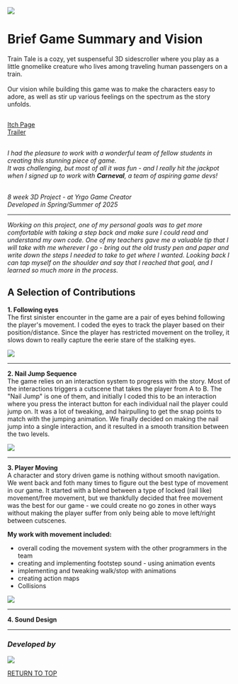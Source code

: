<a name="TOP"></a>

![](https://github.com/ewigur/Portfolio/blob/main/Train%20Tale/GIFs/Sample_01.gif)


# Brief Game Summary and Vision
Train Tale is a cozy, yet suspenseful 3D sidescroller where you play as a little gnomelike creature who lives among traveling human passengers on a train.\
 \
Our vision while building this game was to make the characters easy to adore, as well as stir up various feelings on the spectrum as the story unfolds.

## 
[Itch Page](https://yrgo-game-creator.itch.io/train-tale)\
[Trailer](https://www.youtube.com/watch?v=okvqh6uOwDE)
## 



*I had the pleasure to work with a wonderful team of fellow students in creating this stunning piece of game.\
It was challenging, but most of all it was fun - and I really hit the jackpot when I signed up to work with **Carneval**, a team of aspiring game devs!*

 \
*8 week 3D Project - at Yrgo Game Creator*\
*Developed in Spring/Summer of 2025*
_____________________________________________________________________________________
*Working on this project, one of my personal goals was to get more comfortable with taking a step back and make sure I could read and understand my own code. One of my teachers gave me a valuable tip that I will take with me wherever I go - bring out the old trusty pen and paper and write down the steps I needed to take to get where I wanted. Looking back I can tap myself on the shoulder and say that I reached that goal, and I learned so much more in the process.*

## A Selection of Contributions

**1. Following eyes**\
The first sinister encounter in the game are a pair of eyes behind following the player's movement. I coded the eyes to track the player based on their position/distance. Since the player has restricted movement on the trolley, it slows down to really capture the eerie stare of the stalking eyes.

![](https://github.com/ewigur/Portfolio/blob/main/Train%20Tale/GIFs/Following_Eyes_01.gif)

_____________________________________________________________________________________

**2. Nail Jump Sequence**\
The game relies on an interaction system to progress with the story. Most of the interactions triggers a cutscene that takes the player from A to B. The "Nail Jump" is one of them, and initially I coded this to be an interaction where you press the interact button for each individual nail the player could jump on. It was a lot of tweaking, and hairpulling to get the snap points to match with the jumping animation. We finally decided on making the nail jump into a single interaction, and it resulted in a smooth transition between the two levels.

![](https://github.com/ewigur/Portfolio/blob/main/Train%20Tale/GIFs/Nail_Jump_01.gif)

_____________________________________________________________________________________

**3. Player Moving**\
A character and story driven game is nothing without smooth navigation. We went back and foth many times to figure out the best type of movement in our game. It started with a blend between a type of locked (rail like) movement/free movement, but we thankfully decided that free movement was the best for our game - we could create no go zones in other ways without making the player suffer from only being able to move left/right between cutscenes.

**My work with movement included:**
- overall coding the movement system with the other programmers in the team
- creating and implementing footstep sound - using animation events
- implementing and tweaking walk/stop with animations
- creating action maps
- Collisions

![](https://github.com/ewigur/Portfolio/blob/main/Train%20Tale/GIFs/PlayerWalk_01.gif)

_____________________________________________________________________________________

**4. Sound Design**
_____________________________________________________________________________________
### *Developed by*
![](https://github.com/ewigur/Portfolio/blob/main/Train%20Tale/GIFs/Carneval.gif)

[RETURN TO TOP](#TOP)
             <a name="TOP"></a>  
